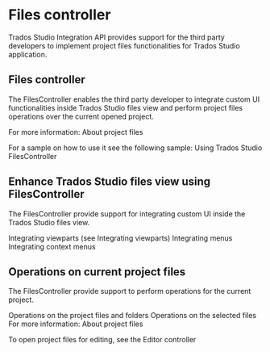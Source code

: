 Files controller
=====
 Trados Studio Integration API provides support for the third party developers to implement project files functionalities for Trados Studio application.

Files controller
----
The FilesController enables the third party developer to integrate custom UI functionalities inside Trados Studio files view and perform project files operations over the current opened project.

For more information: About project files

For a sample on how to use it see the following sample: Using Trados Studio FilesController

Enhance Trados Studio files view using FilesController
----
The FilesController provide support for integrating custom UI inside the Trados Studio files view.

Integrating viewparts (see Integrating viewparts)
Integrating menus
Integrating context menus

Operations on current project files
----
The FilesController provide support to perform operations for the current project.

Operations on the project files and folders
Operations on the selected files
For more information: About project files

To open project files for editing, see the Editor controller